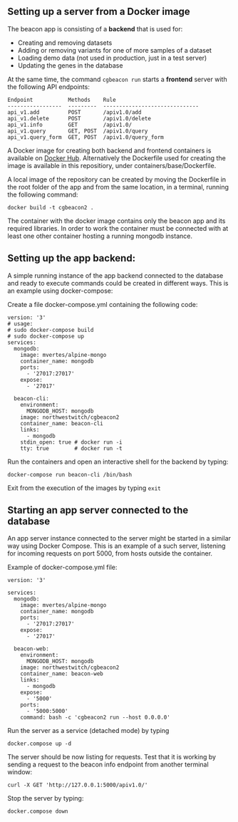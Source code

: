 ## Setting up a server from a Docker image

The beacon app is consisting of a **backend** that is used for:
- Creating and removing datasets
- Adding or removing variants for one of more samples of a dataset
- Loading demo data (not used in production, just in a test server)
- Updating the genes in the database

At the same time, the command `cgbeacon run` starts a **frontend** server with the following API endpoints:
```
Endpoint           Methods    Rule
-----------------  ---------  ------------------------------
api_v1.add         POST       /apiv1.0/add
api_v1.delete      POST       /apiv1.0/delete
api_v1.info        GET        /apiv1.0/
api_v1.query       GET, POST  /apiv1.0/query
api_v1.query_form  GET, POST  /apiv1.0/query_form
```

A Docker image for creating both backend and frontend containers is available on [Docker Hub](https://hub.docker.com/repository/docker/northwestwitch/cgbeacon2).
Alternatively the Dockerfile used for creating the image is available in this repositiory, under containers/base/Dockerfile.

A local image of the repository can be created by moving the Dockerfile in the root folder of the app and from the same location, in a terminal, running the following command:

```
docker build -t cgbeacon2 .
```

The container with the docker image contains only the beacon app and its required libraries. In order to work the container must be connected with at least one other container hosting a running mongodb instance.


## Setting up the app backend:

A simple running instance of the app backend connected to the database and ready to execute commands could be created in different ways. This is an example using docker-compose:

Create a file docker-compose.yml containing the following code:

```
version: '3'
# usage:
# sudo docker-compose build
# sudo docker-compose up
services:
  mongodb:
    image: mvertes/alpine-mongo
    container_name: mongodb
    ports:
      - '27017:27017'
    expose:
      - '27017'

  beacon-cli:
    environment:
      MONGODB_HOST: mongodb
    image: northwestwitch/cgbeacon2
    container_name: beacon-cli
    links:
      - mongodb
    stdin_open: true # docker run -i
    tty: true        # docker run -t
```

Run the containers and open an interactive shell for the backend by typing:
```
docker-compose run beacon-cli /bin/bash
```

Exit from the execution of the images by typing `exit`

## Starting an app server connected to the database

An app server instance connected to the server might be started in a similar way using Docker Compose. This is an example of a such server, listening for incoming requests on port 5000, from hosts outside the container.

Example of docker-compose.yml file:

```
version: '3'

services:
  mongodb:
    image: mvertes/alpine-mongo
    container_name: mongodb
    ports:
      - '27017:27017'
    expose:
      - '27017'

  beacon-web:
    environment:
      MONGODB_HOST: mongodb
    image: northwestwitch/cgbeacon2
    container_name: beacon-web
    links:
      - mongodb
    expose:
      - '5000'
    ports:
      - '5000:5000'
    command: bash -c 'cgbeacon2 run --host 0.0.0.0'
```

Run the server as a service (detached mode) by typing
```
docker.compose up -d
```

The server should be now listing for requests. Test that it is working by sending a request to the beacon info endpoint from another terminal window:
```
curl -X GET 'http://127.0.0.1:5000/apiv1.0/'
```

Stop the server by typing:
```
docker.compose down
```
